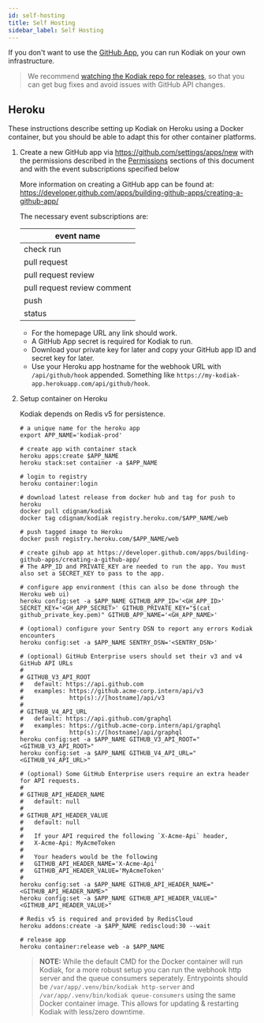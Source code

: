 ```yaml
---
id: self-hosting
title: Self Hosting
sidebar_label: Self Hosting
---
```


If you don't want to use the [GitHub App](https://github.com/marketplace/kodiakhq#pricing-and-setup), you can run Kodiak on your own infrastructure.

> We recommend [watching the Kodiak repo for releases](https://docs.github.com/en/enterprise-server@2.20/github/receiving-notifications-about-activity-on-github/watching-and-unwatching-releases-for-a-repository#watching-releases-for-a-repository), so that you can get bug fixes and avoid issues with GitHub API changes.

## Heroku

These instructions describe setting up Kodiak on Heroku using a Docker container, but you should be able to adapt this for other container platforms.

1.  Create a new GitHub app via https://github.com/settings/apps/new with the permissions described in the [Permissions](/docs/permissions) sections of this document and with the event subscriptions specified below

    More information on creating a GitHub app can be found at: https://developer.github.com/apps/building-github-apps/creating-a-github-app/

    The necessary event subscriptions are:

    | event name                  |
    | --------------------------- |
    | check run                   |
    | pull request                |
    | pull request review         |
    | pull request review comment |
    | push                        |
    | status                      |

    - For the homepage URL any link should work.
    - A GitHub App secret is required for Kodiak to run.
    - Download your private key for later and copy your GitHub app ID and secret key for later.
    - Use your Heroku app hostname for the webhook URL with `/api/github/hook` appended. Something like `https://my-kodiak-app.herokuapp.com/api/github/hook`.

2.  Setup container on Heroku

    Kodiak depends on Redis v5 for persistence.

    ```shell
    # a unique name for the heroku app
    export APP_NAME='kodiak-prod'

    # create app with container stack
    heroku apps:create $APP_NAME
    heroku stack:set container -a $APP_NAME

    # login to registry
    heroku container:login

    # download latest release from docker hub and tag for push to heroku
    docker pull cdignam/kodiak
    docker tag cdignam/kodiak registry.heroku.com/$APP_NAME/web

    # push tagged image to Heroku
    docker push registry.heroku.com/$APP_NAME/web

    # create gihub app at https://developer.github.com/apps/building-github-apps/creating-a-github-app/
    # The APP_ID and PRIVATE_KEY are needed to run the app. You must also set a SECRET_KEY to pass to the app.

    # configure app environment (this can also be done through the Heroku web ui)
    heroku config:set -a $APP_NAME GITHUB_APP_ID='<GH_APP_ID>' SECRET_KEY='<GH_APP_SECRET>' GITHUB_PRIVATE_KEY="$(cat github_private_key.pem)" GITHUB_APP_NAME='<GH_APP_NAME>'

    # (optional) configure your Sentry DSN to report any errors Kodiak encounters
    heroku config:set -a $APP_NAME SENTRY_DSN='<SENTRY_DSN>'

    # (optional) GitHub Enterprise users should set their v3 and v4 GitHub API URLs
    #
    # GITHUB_V3_API_ROOT
    #   default: https://api.github.com
    #   examples: https://github.acme-corp.intern/api/v3
    #             http(s)://[hostname]/api/v3
    #
    # GITHUB_V4_API_URL
    #   default: https://api.github.com/graphql
    #   examples: https://github.acme-corp.intern/api/graphql
    #             http(s)://[hostname]/api/graphql
    heroku config:set -a $APP_NAME GITHUB_V3_API_ROOT="<GITHUB_V3_API_ROOT>"
    heroku config:set -a $APP_NAME GITHUB_V4_API_URL="<GITHUB_V4_API_URL>"

    # (optional) Some GitHub Enterprise users require an extra header for API requests.
    #
    # GITHUB_API_HEADER_NAME
    #   default: null
    #
    # GITHUB_API_HEADER_VALUE
    #   default: null
    #
    #   If your API required the following `X-Acme-Api` header,
    #   X-Acme-Api: MyAcmeToken
    #
    #   Your headers would be the following
    #   GITHUB_API_HEADER_NAME='X-Acme-Api'
    #   GITHUB_API_HEADER_VALUE='MyAcmeToken'
    #
    heroku config:set -a $APP_NAME GITHUB_API_HEADER_NAME="<GITHUB_API_HEADER_NAME>"
    heroku config:set -a $APP_NAME GITHUB_API_HEADER_VALUE="<GITHUB_API_HEADER_VALUE>"

    # Redis v5 is required and provided by RedisCloud
    heroku addons:create -a $APP_NAME rediscloud:30 --wait

    # release app
    heroku container:release web -a $APP_NAME
    ```

    > **NOTE:** While the default CMD for the Docker container will run Kodiak,
    > for a more robust setup you can run the webhook http server and the queue
    > consumers seperately. Entrypoints should be `/var/app/.venv/bin/kodiak http-server` and `/var/app/.venv/bin/kodiak queue-consumers` using the same
    > Docker container image. This allows for updating & restarting Kodiak with
    > less/zero downtime.
